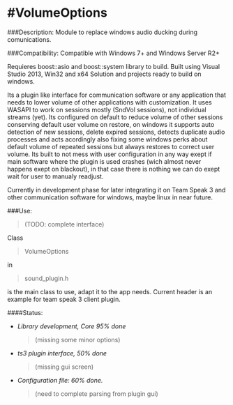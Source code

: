 #VolumeOptions
=======

###Description:
  Module to replace windows audio ducking during comunications.

###Compatibility:
  Compatible with Windows 7+ and Windows Server R2+

Requieres boost::asio and boost::system library to build.
Built using Visual Studio 2013, Win32 and x64
Solution and projects ready to build on windows.

  Its a plugin like interface for communication software or any application that needs to lower volume of other applications with customization. It uses WASAPI to work on sessions mostly (SndVol sessions), not individual streams (yet).
  Its configured on default to reduce volume of other sessions conserving default user volume on restore, on windows it supports auto detection of new sessions, delete expired sessions, detects duplicate audio processes and acts acordingly also fixing some windows perks about default volume of repeated sessions but always restores to correct user volume. Its built to not mess with user configuration in any way exept if main software where the plugin is used crashes (wich almost never happens exept on blackout), in that case there is nothing we can do exept wait for user to manualy readjust.

Currently in development phase for later integrating it on Team Speak 3 and other communication software for windows, maybe linux in near future.


###Use:
>(TODO: complete interface)

Class <blockquote>VolumeOptions</blockquote> in <blockquote>sound_plugin.h</blockquote> is the main class to use, adapt it to the app needs. Current header is an example for team speak 3 client plugin.


####Status:
* *Library development, Core 95% done* <blockquote>(missing some minor options)</blockquote>
* *ts3 plugin interface, 50% done* <blockquote>(missing gui screen)</blockquote>
* *Configuration file: 60% done.* <blockquote>(need to complete parsing from plugin gui)</blockquote>
